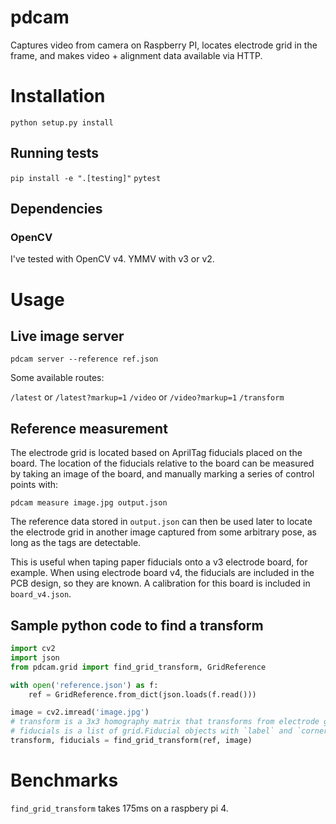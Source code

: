 # pdcam

Captures video from camera on Raspberry PI, locates electrode grid in the frame,
and makes video + alignment data available via HTTP.

# Installation

`python setup.py install`

## Running tests

`pip install -e ".[testing]"`
`pytest`

## Dependencies

### OpenCV

I've tested with OpenCV v4. YMMV with v3 or v2.

# Usage

## Live image server

`pdcam server --reference ref.json`

Some available routes:

`/latest` or `/latest?markup=1`
`/video` or `/video?markup=1`
`/transform`

## Reference measurement

The electrode grid is located based on AprilTag fiducials placed on the board.
The location of the fiducials relative to the board can be measured by taking
an image of the board, and manually marking a series of control points with:

`pdcam measure image.jpg output.json`

The reference data stored in `output.json` can then be used later to locate
the electrode grid in another image captured from some arbitrary pose, as long
as the tags are detectable.

This is useful when taping paper fiducials onto a v3 electrode board, for example. 
When using electrode board v4, the fiducials are included in the PCB design, so 
they are known. A calibration for this board is included in `board_v4.json`. 

## Sample python code to find a transform

```python
import cv2
import json
from pdcam.grid import find_grid_transform, GridReference

with open('reference.json') as f:
    ref = GridReference.from_dict(json.loads(f.read()))

image = cv2.imread('image.jpg')
# transform is a 3x3 homography matrix that transforms from electrode grid to pixel coordinates
# fiducials is a list of grid.Fiducial objects with `label` and `corners` attributes
transform, fiducials = find_grid_transform(ref, image)
```

# Benchmarks

`find_grid_transform` takes 175ms on a raspbery pi 4.
